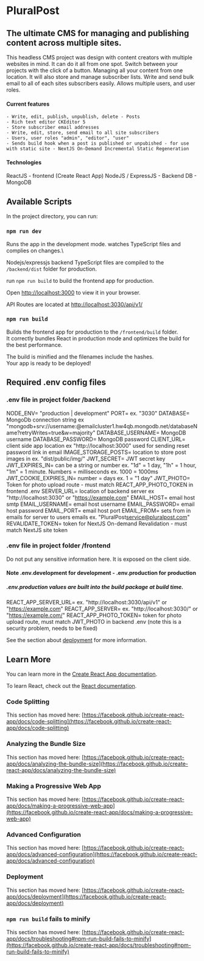 # PluralPost

## The ultimate CMS for managing and publishing content across multiple sites.

This headless CMS project was design with content creators with multiple websites in mind. It can do it all from one spot. Switch between your projects with the click of a button. Managing all your content from one location. It will also store and manage subscriber lists. Write and send bulk email to all of each sites subscribers easily. Allows multiple users, and user roles.

#### Current features

    - Write, edit, publish, unpublish, delete - Posts
    - Rich text editor CKEditor 5
    - Store subscriber email addresses
    - Write, edit, store, send email to all site subscribers
    - Users, user roles "admin", "editor", "user"
    - Sends build hook when a post is published or unpubished - for use with static site - NextJS On-Demand Incremental Static Regeneration

#### Technologies

ReactJS - frontend (Create React App)
NodeJS / ExpressJS - Backend
DB - MongoDB

## Available Scripts

In the project directory, you can run:

### `npm run dev`

Runs the app in the development mode. watches TypeScript files and complies on changes.\

Nodejs/expressjs backend TypeScript files are compiled to the `/backend/dist` folder for production.

run `npm run build` to build the frontend app for production.

Open [http://localhost:3000](http://localhost:3000) to view it in your browser.

API Routes are located at [http://localhost:3030/api/v1/](https:localhost:3030/api/v1/)

### `npm run build`

Builds the frontend app for production to the `/frontend/build` folder.\
It correctly bundles React in production mode and optimizes the build for the best performance.

The build is minified and the filenames include the hashes.\
Your app is ready to be deployed!

## Required .env config files

### .env file in project folder /backend

NODE_ENV= "production | development"
PORT= ex. "3030"
DATABASE= MongoDb connection string ex "mongodb+srv://username:<password>@emailcluster1.hw4qb.mongodb.net/databaseName?retryWrites=true&w=majority"
DATABASE_USERNAME= MongoDB username
DATABASE_PASSWORD= MongoDB password
CLIENT_URL= client side app location ex "http://localhost:3000" used for sending reset password link in email
IMAGE_STORAGE_POSTS= location to store post images in ex. "dist/public/img/"
JWT_SECRET= JWT secret key
JWT_EXPIRES_IN= can be a string or number ex. "1d" = 1 day, "1h" = 1 hour, "1m" = 1 minute. Numbers = milliseconds ex. 1000 = 1000ms  
JWT_COOKIE_EXPIRES_IN= number = days ex. 1 = "1 day"
JWT_PHOTO= Token for photo upload route - must match REACT_APP_PHOTO_TOKEN in frontend .env
SERVER_URL= location of backend server ex "http://localhost:3030" or "https://example.com"
EMAIL_HOST= email host smtp
EMAIL_USERNAME= email host username
EMAIL_PASSWORD= email host password
EMAIL_PORT= email host port
EMAIL_FROM= sets from in emails for server to users emails ex. "PluralPost<service@pluralpost.com>"
REVALIDATE_TOKEN= token for NextJS On-demand Revalidation - must match NextJS site token

### .env file in project folder /frontend

Do not put any sensitive information here. It is exposed on the client side.

#### Note .env.development for development - .env.production for production

##### .env.production values are built into the build package at build time.

REACT_APP_SERVER_URL= ex. "http://localhost:3030/api/v1" or "https://example.com"
REACT_APP_SERVER= ex. "http://localhost:3030/" or "https://example.com/"
REACT_APP_PHOTO_TOKEN= token for photo upload route, must match JWT_PHOTO in backend .env (note this is a security problem, needs to be fixed)

See the section about [deployment](https://facebook.github.io/create-react-app/docs/deployment) for more information.

## Learn More

You can learn more in the [Create React App documentation](https://facebook.github.io/create-react-app/docs/getting-started).

To learn React, check out the [React documentation](https://reactjs.org/).

### Code Splitting

This section has moved here: [https://facebook.github.io/create-react-app/docs/code-splitting](https://facebook.github.io/create-react-app/docs/code-splitting)

### Analyzing the Bundle Size

This section has moved here: [https://facebook.github.io/create-react-app/docs/analyzing-the-bundle-size](https://facebook.github.io/create-react-app/docs/analyzing-the-bundle-size)

### Making a Progressive Web App

This section has moved here: [https://facebook.github.io/create-react-app/docs/making-a-progressive-web-app](https://facebook.github.io/create-react-app/docs/making-a-progressive-web-app)

### Advanced Configuration

This section has moved here: [https://facebook.github.io/create-react-app/docs/advanced-configuration](https://facebook.github.io/create-react-app/docs/advanced-configuration)

### Deployment

This section has moved here: [https://facebook.github.io/create-react-app/docs/deployment](https://facebook.github.io/create-react-app/docs/deployment)

### `npm run build` fails to minify

This section has moved here: [https://facebook.github.io/create-react-app/docs/troubleshooting#npm-run-build-fails-to-minify](https://facebook.github.io/create-react-app/docs/troubleshooting#npm-run-build-fails-to-minify)
